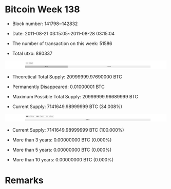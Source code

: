 # Bitcoin Week 138

- Block number: 141798~142832

- Date: 2011-08-21 03:15:05~2011-08-28 03:15:04

- The number of transaction on this week: 51586

- Total utxo: 880337

![](../images/mined_week138.png)

- Theoretical Total Supply: 20999999.97690000 BTC

- Permanently Disappeared: 0.01000001 BTC

- Maximum Possible Total Supply: 20999999.96689999 BTC

- Current Supply: 7141649.98999999 BTC (34.008%)

![](../images/year_week138.png)


- Current Supply: 7141649.98999999 BTC (100.000%)

- More than 3 years: 0.00000000 BTC (0.000%)

- More than 5 years: 0.00000000 BTC (0.000%)

- More than 10 years: 0.00000000 BTC (0.000%)

# Remarks

